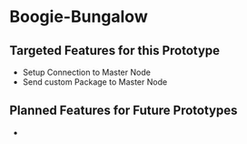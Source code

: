 # Boogie-Bungalow


## Targeted Features for this Prototype
- Setup Connection to Master Node 
- Send custom Package to Master Node

## Planned Features for Future Prototypes
- 

